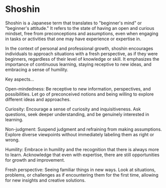# Shoshin

Shoshin is a Japanese term that translates to "beginner's mind" or "beginner's attitude." It refers to the state of having an open and curious mindset, free from preconceptions and assumptions, even when engaging in tasks or activities that one may have experience or expertise in.

In the context of personal and professional growth, shoshin encourages individuals to approach situations with a fresh perspective, as if they were beginners, regardless of their level of knowledge or skill. It emphasizes the importance of continuous learning, staying receptive to new ideas, and embracing a sense of humility.

Key aspects…

Open-mindedness: Be receptive to new information, perspectives, and possibilities. Let go of preconceived notions and being willing to explore different ideas and approaches.

Curiosity: Encourage a sense of curiosity and inquisitiveness. Ask questions, seek deeper understanding, and be genuinely interested in learning.

Non-judgment: Suspend judgment and refraining from making assumptions. Explore diverse viewpoints without immediately labeling them as right or wrong.

Humility: Embrace in humility and the recognition that there is always more to learn. Acknowledge that even with expertise, there are still opportunities for growth and improvement.

Fresh perspective: Seeing familiar things in new ways. Look at situations, problems, or challenges as if encountering them for the first time, allowing for new insights and creative solutions.
